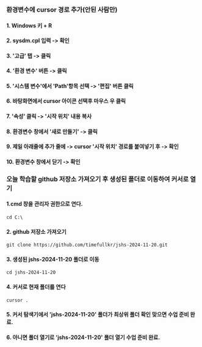 
### 환경변수에 cursor 경로 추가(안된 사람만)
#### 1. Windows 키 + R
#### 2. sysdm.cpl 입력 -> 확인
#### 3. '고급' 탭 -> 클릭
#### 4. '환경 변수' 버튼 -> 클릭 
#### 5. '시스템 변수'에서 'Path'항목 선택 -> '편집' 버튼 클릭
#### 6. 바탕화면에서 cursor 아이콘 선택후 마우스 우 클릭
#### 7. '속성' 클릭 -> '시작 위치' 내용 복사
#### 8. 환경변수 창에서 '새로 만들기' -> 클릭 
#### 9. 제일 아래줄에 추가 줄에 -> cursor '시작 위치' 경로를 붙여넣기 후 -> 확인
#### 10. 환경변수 창에서 닫기 -> 확인

### 오늘 학습할 github 저장소 가져오기 후 생성된 폴더로 이동하여 커서로 열기

#### 1.cmd 창을 관리자 권한으로 연다.
```
cd C:\
```
#### 2. github 저장소 가져오기
```
git clone https://github.com/timefullkr/jshs-2024-11-20.git
```

#### 3. 생성된 jshs-2024-11-20 폴더로 이동

```
cd jshs-2024-11-20
```

#### 4. 커서로 현재 폴더를 연다

```
cursor .

```
#### 5. 커서 탐색기에서 'jshs-2024-11-20' 폴더가 최상위 폴더 확인 맞으면 수업 준비 완료. 
#### 6. 아니면 폴더 열기로 'jshs-2024-11-20' 폴더 열기 수업 준비 완료.